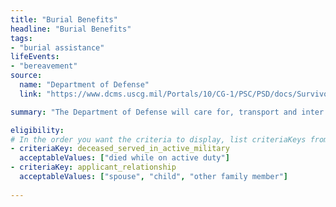 ```yaml
---
title: "Burial Benefits"
headline: "Burial Benefits"
tags: 
- "burial assistance"
lifeEvents: 
- "bereavement"
source:
  name: "Department of Defense"
  link: "https://www.dcms.uscg.mil/Portals/10/CG-1/PSC/PSD/docs/SurvivorsGuide2015.pdf?ver=2017-03-24-132033-397"

summary: "The Department of Defense will care for, transport and inter your loved one. The survivong spouse, children and immediate family members of the service member are authorized to receive travel entitlements."

eligibility:
# In the order you want the criteria to display, list criteriaKeys from the csv here, each followed by a comma-separated list of which values indicate eligibility for that criteria. Wrap individual values in quotes if they have inner commas.
- criteriaKey: deceased_served_in_active_military
  acceptableValues: ["died while on active duty"]
- criteriaKey: applicant_relationship
  acceptableValues: ["spouse", "child", "other family member"]
  
---
```

